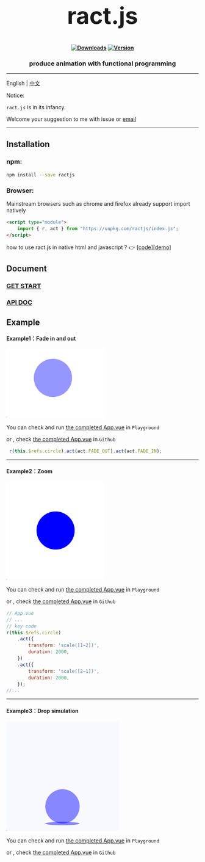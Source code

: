 <h1 align="center" style="font-size:60px;font-weight:bolder">ract.js</h1>

<h4 align="center">

[![Downloads][npm-downloads-src]][npm-downloads-href]
[![Version][npm-version-src]][npm-version-href]

</h4>

<h3 align="center">produce animation with functional programming</h3>

---

English | [中文](https://r1ader.gitbook.io/ractjs_cn/)

Notice: 

`ract.js` is in its infancy.

Welcome your suggestion to me with issue or <a href="mailto:r1ader.v1@gmail.com?">email</a>

[npm-downloads-src]: https://img.shields.io/npm/dt/ractjs.svg?style=flat&color=darkgreen
[npm-downloads-href]: https://www.npmjs.com/package/ractjs

[npm-version-src]: https://img.shields.io/npm/v/ractjs/latest.svg?style=flat&color=darkorange&label=version
[npm-version-href]: https://www.npmjs.com/package/ractjs

---

## Installation

### npm:
```bash
npm install --save ractjs 
```

### Browser:
Mainstream browsers such as chrome and firefox already support import natively

```html
<script type="module">
    import { r, act } from "https://unpkg.com/ractjs/index.js";
</script>
```
how to use ract.js in native html and javascript ? 👉
[[code](https://github.com/r1ader/ractjs/blob/main/code/test.html)][[demo](https://r1ader.github.io/ractjs/code/test.html)]



## Document

### [GET START](https://r1ader.gitbook.io/ractjs/get_start)

### [API DOC](https://r1ader.gitbook.io/ractjs/api_doc)



## Example

#### Example1：Fade in and out

![](./image/example_1_cn.gif)

You can check and run [the completed App.vue](https://stackblitz.com/edit/vue-ufvvux) in `Playground`

or , check [the completed App.vue](https://github.com/r1ader/ractjs/blob/main/code/example_1.vue) in `Github` 

```javascript
 r(this.$refs.circle).act(act.FADE_OUT).act(act.FADE_IN);
```

---

#### Example2：Zoom

![](./image/example_2_cn.gif)


You can check and run [the completed App.vue](https://stackblitz.com/edit/vue-zpshvy) in `Playground`

or , check [the completed App.vue](https://github.com/r1ader/ractjs/blob/main/code/example_2.vue) in `Github`

```javascript
// App.vue
// ...
// key code
r(this.$refs.circle)
    .act({
        transform: 'scale([1~2])',
        duration: 2000,
    })
    .act({
        transform: 'scale([2~1])',
        duration: 2000,
    });
//...
```

---

#### Example3：Drop simulation

![](./image/example_3_cn.gif)

You can check and run [the completed App.vue](https://stackblitz.com/edit/vue-fdkv5z) in `Playground`

or , check [the completed App.vue](https://github.com/r1ader/ractjs/blob/main/code/example_3.vue) in `Github`
